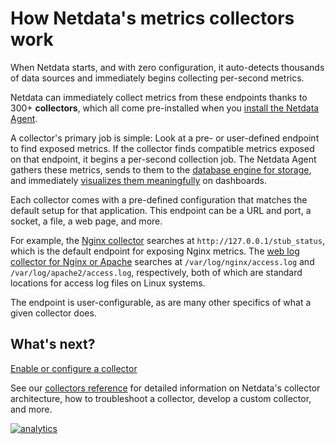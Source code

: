 <!--
title: "How Netdata's metrics collectors work"
description: ""
custom_edit_url: https://github.com/netdata/netdata/edit/master/docs/collect/how-collectors-work.md
-->

# How Netdata's metrics collectors work

When Netdata starts, and with zero configuration, it auto-detects thousands of data sources and immediately begins
collecting per-second metrics.

Netdata can immediately collect metrics from these endpoints thanks to 300+ **collectors**, which all come pre-installed
when you [install the Netdata Agent](/docs/get/README.md#).

A collector's primary job is simple: Look at a pre- or user-defined endpoint to find exposed metrics. If the collector
finds compatible metrics exposed on that endpoint, it begins a per-second collection job. The Netdata Agent gathers
these metrics, sends to them to the [database engine for storage](/docs/store/change-metrics-retention.md), and
immediately [visualizes them meaningfully](/docs/visualize/interact-dashboards-charts.md) on dashboards.

Each collector comes with a pre-defined configuration that matches the default setup for that application. This endpoint
can be a URL and port, a socket, a file, a web page, and more.

For example, the [Nginx collector](https://learn.netdata.cloud/docs/agent/collectors/go.d.plugin/modules/nginx) searches
at `http://127.0.0.1/stub_status`, which is the default endpoint for exposing Nginx metrics. The [web log collector for
Nginx or Apache](https://learn.netdata.cloud/docs/agent/collectors/go.d.plugin/modules/weblog) searches at
`/var/log/nginx/access.log` and `/var/log/apache2/access.log`, respectively, both of which are standard locations for
access log files on Linux systems.

The endpoint is user-configurable, as are many other specifics of what a given collector does.

## What's next?

[Enable or configure a collector](/docs/collect/enable-configure.md) 

See our [collectors reference](/collectors/REFERENCE.md) for detailed information on Netdata's collector architecture,
how to troubleshoot a collector, develop a custom collector, and more.

[![analytics](https://www.google-analytics.com/collect?v=1&aip=1&t=pageview&_s=1&ds=github&dr=https%3A%2F%2Fgithub.com%2Fnetdata%2Fnetdata&dl=https%3A%2F%2Fmy-netdata.io%2Fgithub%2Fdocs%2Fcollect%2Fhow-collectors-work&_u=MAC~&cid=5792dfd7-8dc4-476b-af31-da2fdb9f93d2&tid=UA-64295674-3)](<>)

